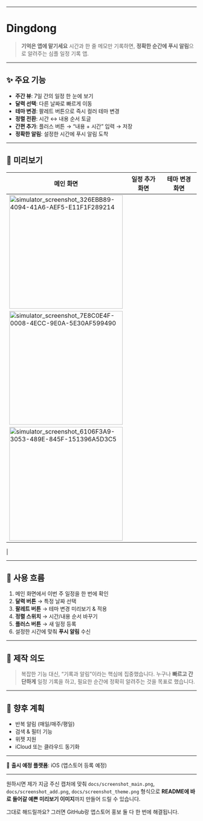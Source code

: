 
---

# Dingdong

> **기억은 앱에 맡기세요**
> 시간과 한 줄 메모만 기록하면, **정확한 순간에 푸시 알림**으로 알려주는 심플 일정 기록 앱.

---

## ✨ 주요 기능

* **주간 뷰**: 7일 간의 일정 한 눈에 보기
* **달력 선택**: 다른 날짜로 빠르게 이동
* **테마 변경**: 팔레트 버튼으로 즉시 컬러 테마 변경
* **정렬 전환**: 시간 ↔ 내용 순서 토글
* **간편 추가**: 플러스 버튼 → “내용 + 시간” 입력 → 저장
* **정확한 알림**: 설정한 시간에 푸시 알림 도착

---

## 📸 미리보기

| 메인 화면                                            | 일정 추가 화면                                        | 테마 변경 화면                                          |
| ------------------------------------------------ | ----------------------------------------------- | ------------------------------------------------- |
| <img width="300" alt="simulator_screenshot_326EBB89-4094-41A6-AEF5-E11F1F289214" src="https://github.com/user-attachments/assets/760e66ff-2583-4153-9f41-658013fac5e2" />
 |<img width="300" alt="simulator_screenshot_7E8C0E4F-0008-4ECC-9E0A-5E30AF599490" src="https://github.com/user-attachments/assets/98fbfd87-072f-4b07-83eb-e2d284cfb2f4" />
  |<img width="300" alt="simulator_screenshot_6106F3A9-3053-489E-845F-151396A5D3C5" src="https://github.com/user-attachments/assets/cec0c920-5062-4ec5-ba15-ce7041ad6fbe" />
 |

---

## 🧭 사용 흐름

1. 메인 화면에서 이번 주 일정을 한 번에 확인
2. **달력 버튼** → 특정 날짜 선택
3. **팔레트 버튼** → 테마 변경 미리보기 & 적용
4. **정렬 스위치** → 시간/내용 순서 바꾸기
5. **플러스 버튼** → 새 일정 등록
6. 설정한 시간에 맞춰 **푸시 알림** 수신

---

## 🎯 제작 의도

> 복잡한 기능 대신, “기록과 알림”이라는 핵심에 집중했습니다.
> 누구나 **빠르고 간단하게** 일정 기록을 하고,
> 필요한 순간에 정확히 알려주는 것을 목표로 했습니다.

---

## 📌 향후 계획

* 반복 알림 (매일/매주/평일)
* 검색 & 필터 기능
* 위젯 지원
* iCloud 또는 클라우드 동기화

---

📍 **출시 예정 플랫폼**: iOS (앱스토어 등록 예정)

---

원하시면 제가 지금 주신 캡처에 맞춰
`docs/screenshot_main.png`, `docs/screenshot_add.png`, `docs/screenshot_theme.png`
형식으로 **README에 바로 들어갈 예쁜 미리보기 이미지**까지 만들어 드릴 수 있습니다.

그대로 해드릴까요? 그러면 GitHub랑 앱스토어 홍보 둘 다 한 번에 해결됩니다.
